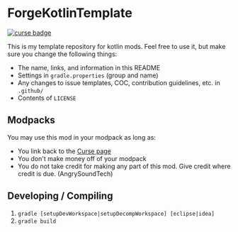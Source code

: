 # ForgeKotlinTemplate

[![curse badge]][curse]

This is my template repository for kotlin mods.
Feel free to use it, but make sure you change the following things:

* The name, links, and information in this README
* Settings in `gradle.properties` (group and name)
* Any changes to issue templates, COC, contribution guidelines, etc. in `.github/`
* Contents of `LICENSE`


## Modpacks

You may use this mod in your modpack as long as:

* You link back to the [Curse page][curse]
* You don't make money off of your modpack
* You do not take credit for making any part of this mod. Give credit where credit is due. (AngrySoundTech)

## Developing / Compiling
1. `gradle [setupDevWorkspace|setupDecompWorkspace] [eclipse|idea]`
2. `gradle build`

[curse]: https://minecraft.curseforge.com/projects/<project-slug> "Link to Curse"
[curse badge]: http://cf.way2muchnoise.eu/full_<project_slug>_downloads.svg "Curse Badge"
